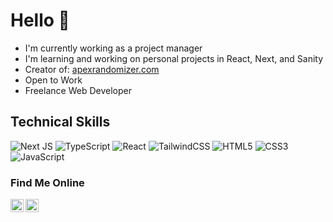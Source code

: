 # Hello 👋

- I'm currently working as a project manager
- I'm learning and working on personal projects in React, Next, and Sanity
- Creator of: <a href="https://apexrandomizer.com" target="_blank">apexrandomizer.com</a>
- Open to Work
- Freelance Web Developer

## Technical Skills
![Next JS](https://img.shields.io/badge/Next-black?style=for-the-badge&logo=next.js&logoColor=white)
![TypeScript](https://img.shields.io/badge/typescript-%23007ACC.svg?style=for-the-badge&logo=typescript&logoColor=white)
![React](https://img.shields.io/badge/react-%2320232a.svg?style=for-the-badge&logo=react&logoColor=%2361DAFB)
![TailwindCSS](https://img.shields.io/badge/tailwindcss-%2338B2AC.svg?style=for-the-badge&logo=tailwind-css&logoColor=white)
![HTML5](https://img.shields.io/badge/html5-%23E34F26.svg?style=for-the-badge&logo=html5&logoColor=white)
![CSS3](https://img.shields.io/badge/css3-%231572B6.svg?style=for-the-badge&logo=css3&logoColor=white)
![JavaScript](https://img.shields.io/badge/javascript-%23323330.svg?style=for-the-badge&logo=javascript&logoColor=%23F7DF1E)


### Find Me Online
<a href="https://www.linkedin.com/in/brian-nelson-01b069101/"><img align="left" src="https://raw.githubusercontent.com/yushi1007/yushi1007/main/images/linkedin.svg" alt="Brian Nelson | LinkedIn" width="21px"/></a>
<a href="https://instagram.com/briannelson__"><img align="left" src="https://raw.githubusercontent.com/yushi1007/yushi1007/main/images/instagram.svg" alt="Brian Nelson | Instagram" width="21px"/></a>
